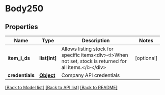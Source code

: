 # Body250

## Properties
Name | Type | Description | Notes
------------ | ------------- | ------------- | -------------
**item_i_ds** | **list[int]** | Allows listing stock for specific items&lt;div&gt;&lt;i&gt;When not set, stock is returned for all items.&lt;/i&gt;&lt;/div&gt; | [optional] 
**credentials** | [**Object**](Object.md) | Company API credentials | 

[[Back to Model list]](../README.md#documentation-for-models) [[Back to API list]](../README.md#documentation-for-api-endpoints) [[Back to README]](../README.md)

